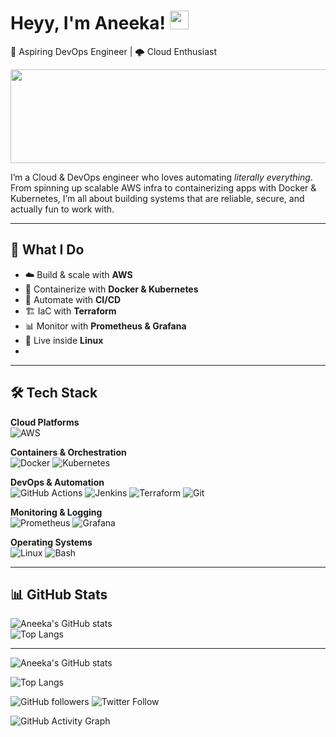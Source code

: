 



# Heyy, I'm Aneeka! <img src="https://media.giphy.com/media/hvRJCLFzcasrR4ia7z/giphy.gif" width="30px">

🚀 Aspiring DevOps Engineer | 🌩️ Cloud Enthusiast  

<img src="https://media2.giphy.com/media/v1.Y2lkPTc5MGI3NjExaHNpZnpiempxdzlsYjE1YzJzZzZ3a2F1MGFuZ2xuZWc4cXl1MnpidSZlcD12MV9pbnRlcm5hbF9naWZfYnlfaWQmY3Q9Zw/ko7twHhomhk8E/giphy.gif" width="1050px" height="150px" />

I’m a Cloud & DevOps engineer who loves automating *literally everything*. From spinning up scalable AWS infra to containerizing apps with Docker & Kubernetes, I’m all about building systems that are reliable, secure, and actually fun to work with.  

---

## 🎯 What I Do  
- ☁️ Build & scale with **AWS**  
- 🐳 Containerize with **Docker & Kubernetes**  
- 🚀 Automate with **CI/CD**  
- 🏗️ IaC with **Terraform**  
- 📊 Monitor with **Prometheus & Grafana**  
- 🐧 Live inside **Linux**
- 
---

## 🛠 Tech Stack  

**Cloud Platforms**  
![AWS](https://img.shields.io/badge/AWS-1D1D1D?style=for-the-badge&logo=amazon-aws&logoColor=FFB6C1)

**Containers & Orchestration**  
![Docker](https://img.shields.io/badge/Docker-87CEFA?style=for-the-badge&logo=docker&logoColor=1D1D1D)
![Kubernetes](https://img.shields.io/badge/Kubernetes-00008B?style=for-the-badge&logo=kubernetes&logoColor=FFFFFF)

**DevOps & Automation**  
![GitHub Actions](https://img.shields.io/badge/GitHub_Actions-1D1D1D?style=for-the-badge&logo=github-actions&logoColor=87CEFA)
![Jenkins](https://img.shields.io/badge/Jenkins-FFB6C1?style=for-the-badge&logo=jenkins&logoColor=1D1D1D)
![Terraform](https://img.shields.io/badge/Terraform-00008B?style=for-the-badge&logo=terraform&logoColor=FFB6C1)
![Git](https://img.shields.io/badge/Git-1D1D1D?style=for-the-badge&logo=git&logoColor=FFB6C1)

**Monitoring & Logging**  
![Prometheus](https://img.shields.io/badge/Prometheus-FFB6C1?style=for-the-badge&logo=prometheus&logoColor=1D1D1D)
![Grafana](https://img.shields.io/badge/Grafana-00008B?style=for-the-badge&logo=grafana&logoColor=87CEFA)

**Operating Systems**  
![Linux](https://img.shields.io/badge/Linux-1D1D1D?style=for-the-badge&logo=linux&logoColor=FFB6C1)
![Bash](https://img.shields.io/badge/Bash-87CEFA?style=for-the-badge&logo=gnubash&logoColor=1D1D1D)

---

## 📊 GitHub Stats  
![Aneeka's GitHub stats](https://github-readme-stats.vercel.app/api?username=YOUR_USERNAME&show_icons=true&theme=tokyonight)  
![Top Langs](https://github-readme-stats.vercel.app/api/top-langs/?username=YOUR_USERNAME&layout=compact&theme=tokyonight)  


---

![Aneeka's GitHub stats](https://github-readme-stats.vercel.app/api?username=AneekaSA&show_icons=true&theme=radical)

![Top Langs](https://github-readme-stats.vercel.app/api/top-langs/?username=AneekaSA&layout=compact&theme=tokyonight)

![GitHub followers](https://img.shields.io/github/followers/AneekaSA?style=social)
![Twitter Follow](https://img.shields.io/twitter/follow/yourhandle?style=social)

![GitHub Activity Graph](https://github-readme-activity-graph.vercel.app/graph?username=AneekaSA&theme=dracula)
